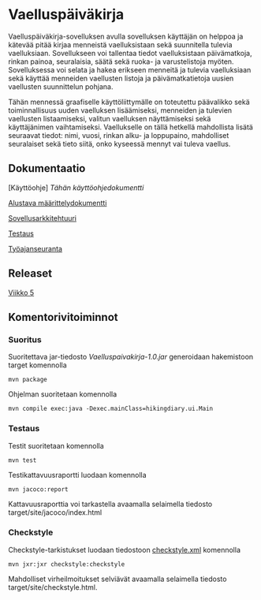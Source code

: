 
# Vaelluspäiväkirja

Vaelluspäiväkirja-sovelluksen avulla sovelluksen käyttäjän on helppoa ja kätevää pitää kirjaa menneistä vaelluksistaan sekä suunnitella tulevia vaelluksiaan. Sovellukseen voi tallentaa tiedot vaelluksistaan päivämatkoja, rinkan painoa, seuralaisia, säätä sekä ruoka- ja varustelistoja myöten. Sovelluksessa voi selata ja hakea erikseen menneitä ja tulevia vaelluksiaan sekä käyttää menneiden vaellusten listoja ja päivämatkatietoja uusien vaellusten suunnittelun pohjana.

Tähän mennessä graafiselle käyttöliittymälle on toteutettu päävalikko sekä toiminnallisuus uuden vaelluksen lisäämiseksi, menneiden ja tulevien vaellusten listaamiseksi, valitun vaelluksen näyttämiseksi sekä käyttäjänimen vaihtamiseksi. Vaellukselle on tällä hetkellä mahdollista lisätä seuraavat tiedot: nimi, vuosi, rinkan alku- ja loppupaino, mahdolliset seuralaiset sekä tieto siitä, onko kyseessä mennyt vai tuleva vaellus.

## Dokumentaatio

[Käyttöohje]
_Tähän käyttöohjedokumentti_

[Alustava määrittelydokumentti](dokumentointi/alustava_maarittelydokumentti.md)

[Sovellusarkkitehtuuri](dokumentointi/sovellusarkkitehtuuri.md)

[Testaus](dokumentointi/testaus.md)

[Työajanseuranta](dokumentointi/tyoajanseuranta.md)

## Releaset

[Viikko 5](/releases/tag/viikko5)

## Komentorivitoiminnot

### Suoritus

Suoritettava jar-tiedosto _Vaelluspaivakirja-1.0.jar_ generoidaan hakemistoon target komennolla

```
mvn package
```

Ohjelman suoritetaan komennolla

```
mvn compile exec:java -Dexec.mainClass=hikingdiary.ui.Main
```

### Testaus

Testit suoritetaan komennolla

```
mvn test
```

Testikattavuusraportti luodaan komennolla

```
mvn jacoco:report
```
Kattavuusraporttia voi tarkastella avaamalla selaimella tiedosto target/site/jacoco/index.html

### Checkstyle

Checkstyle-tarkistukset luodaan tiedostoon [checkstyle.xml](Vaelluspaivakirja/checkstyle.xml) komennolla

```
mvn jxr:jxr checkstyle:checkstyle
```
Mahdolliset virheilmoitukset selviävät avaamalla selaimella tiedosto target/site/checkstyle.html.

